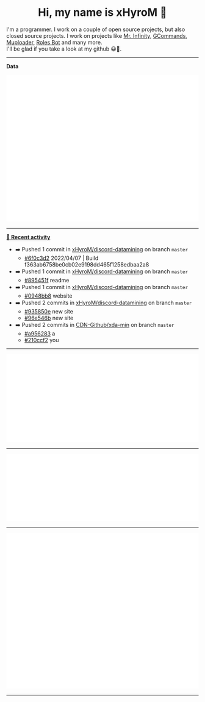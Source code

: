 <p align="center">
    <!-- <img src="https://avatars.githubusercontent.com/u/56601352" width="192" alt="hyro's pfp" /> -->
    <h1 align="center">Hi, my name is xHyroM 👋</h1>
</p>

I'm a programmer. I work on a couple of open source projects, but also closed source projects. I work on projects like [Mr. Infinity](https://discord.com/oauth2/authorize?client_id=720321585625694239&scope=bot%20applications.commands&permissions=8&redirect_uri=https://blobs.gq/imanager&prompt=consent&response_type=code), [GCommands](https://github.com/Garlic-Team/GCommands), [Muploader](https://github.com/xHyroM/Muploder), [Roles Bot](https://github.com/xHyroM/roles-bot) and many more.  
I'll be glad if you take a look at my github 😀👀.

___
**Data**

<img src="https://github.com/xHyroM/xHyroM/blob/master/.cache/base.svg">

___

**[📰 Recent activity](https://github.com/xHyroM)**
* ➡️ Pushed 1 commit in [xHyroM/discord-datamining](https://github.com/xHyroM/discord-datamining) on branch `master`
  * [#6f0c3d2](https://github.com/xHyroM/discord-datamining/commit/6f0c3d2) 2022/04/07 | Build f363ab6758be0cb02e9198dd465f1258edbaa2a8
* ➡️ Pushed 1 commit in [xHyroM/discord-datamining](https://github.com/xHyroM/discord-datamining) on branch `master`
  * [#895451f](https://github.com/xHyroM/discord-datamining/commit/895451f) readme
* ➡️ Pushed 1 commit in [xHyroM/discord-datamining](https://github.com/xHyroM/discord-datamining) on branch `master`
  * [#0948bb8](https://github.com/xHyroM/discord-datamining/commit/0948bb8) website
* ➡️ Pushed 2 commits in [xHyroM/discord-datamining](https://github.com/xHyroM/discord-datamining) on branch `master`
  * [#935850e](https://github.com/xHyroM/discord-datamining/commit/935850e) new site
  * [#96e546b](https://github.com/xHyroM/discord-datamining/commit/96e546b) new site
* ➡️ Pushed 2 commits in [CDN-Github/xda-min](https://github.com/CDN-Github/xda-min) on branch `master`
  * [#a956283](https://github.com/CDN-Github/xda-min/commit/a956283) a
  * [#210ccf2](https://github.com/CDN-Github/xda-min/commit/210ccf2) you


___

<img src="https://github.com/xHyroM/xHyroM/blob/master/.cache/isocalendar.svg">

___

<img src="https://github.com/xHyroM/xHyroM/blob/master/.cache/languages.svg">

___

<img src="https://github.com/xHyroM/xHyroM/blob/master/.cache/achievements.svg">

___
